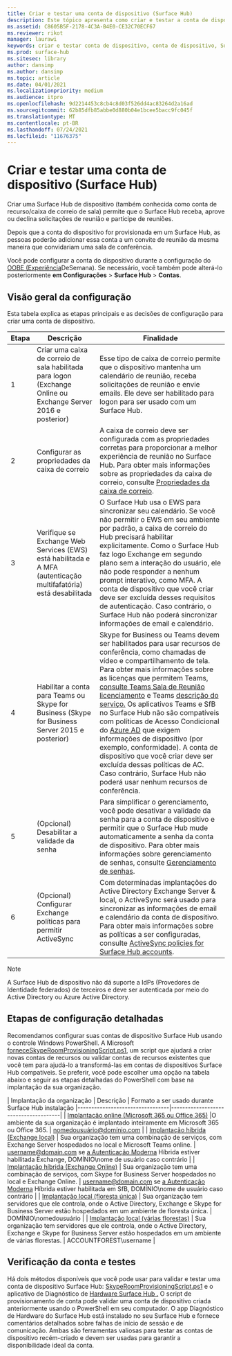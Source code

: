 ```yaml
---
title: Criar e testar uma conta de dispositivo (Surface Hub)
description: Este tópico apresenta como criar e testar a conta de dispositivo que o Microsoft Surface Hub usa para se comunicar com o Microsoft Exchange e o Skype.
ms.assetid: C8605B5F-2178-4C3A-B4E0-CE32C70ECF67
ms.reviewer: rikot
manager: laurawi
keywords: criar e testar conta de dispositivo, conta de dispositivo, Surface Hub e Microsoft Exchange, Surface Hub e Skype
ms.prod: surface-hub
ms.sitesec: library
author: dansimp
ms.author: dansimp
ms.topic: article
ms.date: 04/01/2021
ms.localizationpriority: medium
ms.audience: itpro
ms.openlocfilehash: 9d2214453c8cb4c8d03f526dd4ac83264d2a16ad
ms.sourcegitcommit: 62b85dfb85abbe0d880b04e1bcee5bacc9fc045f
ms.translationtype: MT
ms.contentlocale: pt-BR
ms.lasthandoff: 07/24/2021
ms.locfileid: "11676375"
---
```

# <a name="create-and-test-a-device-account-surface-hub"></a>Criar e testar uma conta de dispositivo (Surface Hub)

Criar uma Surface Hub de dispositivo (também conhecida como conta de recurso/caixa de correio de sala) permite que o Surface Hub receba, aprove ou declina solicitações de reunião e participe de reuniões.

Depois que a conta do dispositivo for provisionada em um Surface Hub, as pessoas poderão adicionar essa conta a um convite de reunião da mesma maneira que convidariam uma sala de conferência. 

Você pode configurar a conta do dispositivo durante a configuração do [OOBE (Experiência](first-run-program-surface-hub.md)DeSemana). Se necessário, você também pode alterá-lo posteriormente **em Configurações**  >  **Surface Hub**  >  **Contas**.

## <a name="configuration-overview"></a>Visão geral da configuração

Esta tabela explica as etapas principais e as decisões de configuração para criar uma conta de dispositivo.
 
| Etapa | Descrição                     |  Finalidade                             |
|------|---------------------------------|--------------------------------------|
| 1    | Criar uma caixa de correio de sala habilitada para logon (Exchange Online ou Exchange Server 2016 e posterior) | Esse tipo de caixa de correio permite que o dispositivo mantenha um calendário de reunião, receba solicitações de reunião e envie emails. Ele deve ser habilitado para logon para ser usado com um Surface Hub. |
| 2    | Configurar as propriedades da caixa de correio | A caixa de correio deve ser configurada com as propriedades corretas para proporcionar a melhor experiência de reunião no Surface Hub. Para obter mais informações sobre as propriedades da caixa de correio, consulte [Propriedades da caixa de correio](exchange-properties-for-surface-hub-device-accounts.md). |
| 3    | Verifique se Exchange Web Services (EWS) está habilitada e A MFA (autenticação multifafatória) está desabilitada | O Surface Hub usa o EWS para sincronizar seu calendário. Se você não permitir o EWS em seu ambiente por padrão, a caixa de correio do Hub precisará habilitar explicitamente. Como o Surface Hub faz logo Exchange em segundo plano sem a interação do usuário, ele não pode responder a nenhum prompt interativo, como MFA. A conta de dispositivo que você criar deve ser excluída desses requisitos de autenticação. Caso contrário, o Surface Hub não poderá sincronizar informações de email e calendário. |
| 4    | Habilitar a conta para Teams ou Skype for Business (Skype for Business Server 2015 e posterior) | Skype for Business ou Teams devem ser habilitados para usar recursos de conferência, como chamadas de vídeo e compartilhamento de tela. Para obter mais informações sobre as licenças que permitem Teams, [consulte Teams Sala de Reunião licenciamento](/MicrosoftTeams/rooms/rooms-licensing) e Teams [descrição do serviço.](/office365/servicedescriptions/teams-service-description) Os aplicativos Teams e SfB no Surface Hub não são compatíveis com políticas de Acesso Condicional do [Azure AD](/azure/active-directory/conditional-access/concept-conditional-access-policies) que exigem informações de dispositivo (por exemplo, conformidade). A conta de dispositivo que você criar deve ser excluída dessas políticas de AC. Caso contrário, Surface Hub não poderá usar nenhum recursos de conferência. |
| 5    | (Opcional) Desabilitar a validade da senha | Para simplificar o gerenciamento, você pode desativar a validade da senha para a conta de dispositivo e permitir que o Surface Hub mude automaticamente a senha da conta de dispositivo. Para obter mais informações sobre gerenciamento de senhas, consulte [Gerenciamento de senhas](password-management-for-surface-hub-device-accounts.md).  |
| 6    | (Opcional) Configurar Exchange políticas para permitir ActiveSync | Com determinadas implantações do Active Directory Exchange Server & local, o ActiveSync será usado para sincronizar as informações de email e calendário da conta de dispositivo. Para obter mais informações sobre as políticas a ser configuradas, consulte [ActiveSync policies for Surface Hub accounts](apply-activesync-policies-for-surface-hub-device-accounts.md). |

> [!NOTE]  
> A Surface Hub de dispositivo não dá suporte a IdPs (Provedores de Identidade federados) de terceiros e deve ser autenticada por meio do Active Directory ou Azure Active Directory.

## <a name="detailed-configuration-steps"></a>Etapas de configuração detalhadas 

Recomendamos configurar suas contas de dispositivo Surface Hub usando o controle Windows PowerShell. A Microsoft [forneceSkypeRoomProvisioningScript.ps1](https://go.microsoft.com/fwlink/?linkid=870105), um script que ajudará a criar novas contas de recursos ou validar contas de recursos existentes que você tem para ajudá-lo a transformá-las em contas de dispositivos Surface Hub compatíveis. Se preferir, você pode escolher uma opção na tabela abaixo e seguir as etapas detalhadas do PowerShell com base na implantação da sua organização.

| Implantação da organização             |  Descrição                  |        Formato a ser usado durante Surface Hub instalação
|---------------------------------|--------------------------------------|
| [Implantação online (Microsoft 365 ou Office 365)](/MicrosoftTeams/rooms/with-office-365) |O ambiente da sua organização é implantado inteiramente em Microsoft 365 ou Office 365. | nomedousuário@domínio.com |
| [Implantação híbrida (Exchange local)](/MicrosoftTeams/rooms/with-exchange-on-premises) | Sua organização tem uma combinação de serviços, com Exchange Server hospedados no local e Microsoft Teams online. | username@domain.com se [a Autenticação Moderna](/microsoft-365/enterprise/configure-exchange-server-for-hybrid-modern-authentication) Híbrida estiver habilitada Exchange, DOMÍNIO\nome de usuário caso contrário |
| [Implantação híbrida (Exchange Online)](/MicrosoftTeams/rooms/with-exchange-online) | Sua organização tem uma combinação de serviços, com Skype for Business Server hospedados no local e Exchange Online. | username@domain.com se [a Autenticação Moderna](/microsoft-365/enterprise/configure-skype-for-business-for-hybrid-modern-authentication) Híbrida estiver habilitada em SfB, DOMÍNIO\nome de usuário caso contrário |
| [Implantação local (floresta única)](/MicrosoftTeams/rooms/with-skype-for-business-server-2015) | Sua organização tem servidores que ele controla, onde o Active Directory, Exchange e Skype for Business Server estão hospedados em um ambiente de floresta única.  | DOMÍNIO\nomedousuário |
| [Implantação local (várias florestas)](/skypeforbusiness/deploy/deploy-clients/multiple-forest-on-premises-deployments) | Sua organização tem servidores que ele controla, onde o Active Directory, Exchange e Skype for Business Server estão hospedados em um ambiente de várias florestas. | ACCOUNTFOREST\username |


## <a name="account-verification-and-testing"></a>Verificação da conta e testes

Há dois métodos disponíveis que você pode usar para validar e testar uma conta de dispositivo Surface Hub: [SkypeRoomProvisioningScript.ps1](https://go.microsoft.com/fwlink/?linkid=870105) e o aplicativo de Diagnóstico de [Hardware Surface Hub .](https://www.microsoft.com/store/apps/9nblggh51f2g) O script de provisionamento de conta pode validar uma conta de dispositivo criada anteriormente usando o PowerShell em seu computador. O app Diagnóstico de Hardware do Surface Hub está instalado no seu Surface Hub e fornece comentários detalhados sobre falhas de início de sessão e de comunicação. Ambas são ferramentas valiosas para testar as contas de dispositivo recém-criado e devem ser usadas para garantir a disponibilidade ideal da conta.
